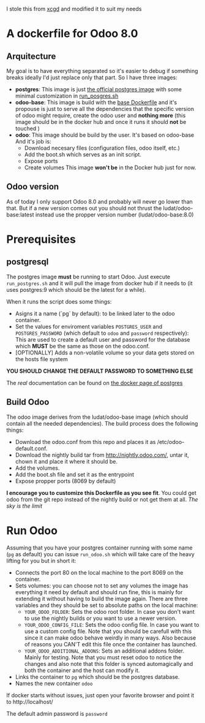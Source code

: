 I stole this from [xcgd](https://bitbucket.org/xcgd/odoo) and modified it to suit my needs

A dockerfile for Odoo 8.0
=========================

Arquitecture
------------

My goal is to have everything separated so it's easier to debug if something breaks ideally I'd just replace only that part. So I have three images:

* **postgres**: This image is just [the official postgres image](https://registry.hub.docker.com/_/postgres/) with some minimal customization in [run_posgres.sh](https://github.com/ludat/docker-odoo/blob/master/run_postgres.sh)
* **odoo-base**: This image is build with the [base Dockerfile](https://github.com/ludat/docker-odoo/blob/master/base/Dockerfile) and it's propouse is just to serve all the dependencies that the specific version of odoo might require, create the odoo user and **nothing more** (this image should be in the docker hub and once it runs it should **not** be touched )
* **odoo**: This image should be build by the user. It's based on odoo-base And it's job is:
    * Download necesary files (configuration files, odoo itself, etc.)
    * Add the boot.sh which serves as an init script.
    * Expose ports
    * Create volumes
    This image **won't be** in the Docker hub just for now.

Odoo version
------------

As of today I only support Odoo 8.0 and probably will never go lower than that. But if a new version comes out you should not thrust the ludat/odoo-base:latest instead use the propper version number (ludat/odoo-base:8.0)

Prerequisites
=============

postgresql
---------------

The postgres image **must** be running to start Odoo. Just execute `run_postgres.sh` and it will pull the image from docker hub if it needs to (it uses postgres:9 which should be the latest for a while).

When it runs the script does some things:
* Asigns it a name (´pg´ by default): to be linked later to the odoo container.
* Set the values for enviroment variables `POSTGRES_USER` and `POSTGRES_PASSWORD` (which default to `odoo` and `password` respectively): This are used to create a default user and password for the database which **MUST** be the same as those on the odoo.conf.
* [OPTIONALLY] Adds a non-volatile volume so your data gets stored on the hosts file system

**YOU SHOULD CHANGE THE DEFAULT PASSWORD TO SOMETHING ELSE**

The _real_ documentation can be found on [the docker page of postgres](https://registry.hub.docker.com/_/postgres/)

Build Odoo
----------

The odoo image derives from the ludat/odoo-base image (which should contain all the needed dependencies). The build process does the following things:

* Download the odoo.conf from this repo and places it as /etc/odoo-default.conf.
* Download the nightly build tar from http://nightly.odoo.com/, untar it, chown it and place it where it should be.
* Add the volumes.
* Add the boot.sh file and set it as the entrypoint
* Expose propper ports (8069 by default)

**I encourage you to customize this Dockerfile as you see fit**. You could get odoo from the git repo instead of the nightly build or not get them at all. _The sky is the limit_

Run Odoo
========

Assuming that you have your postgres container running with some name (`pg` as default) you can issue `run_odoo.sh` which will take care of the heavy lifting for you but in short it:

* Connects the port 80 on the local machine to the port 8069 on the container.
* Sets volumes: you can choose not to set any volumes the image has everything it need by default and should run fine, this is mainly for extending it without having to build the image again. There are three variables and they should be set to absolute paths on the local machine:
    * `YOUR_ODOO_FOLDER`:  Sets the odoo root folder. In case you don't want to use the nightly builds or you want to use a newer version.
    * `YOUR_ODOO_CONFIG_FILE`: Sets the odoo config file. In case you want to use a custom config file. Note that you should be carefull with this since it can make odoo behave weirdly in many ways. Also because of reasons you CAN'T edit this file once the container has launched.
    * `YOUR_ODOO_ADDITIONAL_ADDONS`: Sets an additional addons folder. Mainly for testing. Note that you must reset odoo to notice the changes and also note that this folder is synced automagically and both the container and the host can modify it.
* Links the container to `pg` which should be the postgres database.
* Names the new container `odoo`

If docker starts without issues, just open your favorite browser and point it to http://localhost/

The default admin password is `password`
